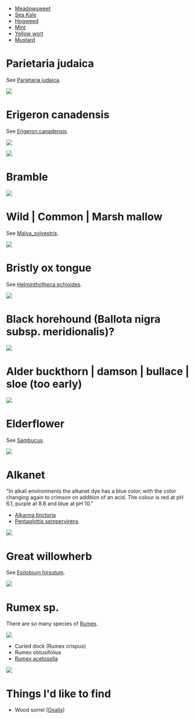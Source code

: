 - [Meadowsweet](meadowsweet.md)
- [Sea Kale](seakale.md)
- [Hogweed](hogweed.md)
- [Mint](mint.md)
- [Yellow wort](yellowwort.md)
- [Mustard](mustard.md)

# Parietaria judaica

See [Parietaria judaica](https://en.wikipedia.org/wiki/Parietaria_judaica).

![](IMG_2651.jpg)

# Erigeron canadensis

See [Erigeron canadensis](https://en.wikipedia.org/wiki/Erigeron_canadensis).

![](IMG_2650.jpg)

![](IMG_2598.jpg)

# Bramble

![](IMG_2593.jpg)

# Wild | Common | Marsh mallow

See [Malva_sylvestris](https://en.wikipedia.org/wiki/Malva_sylvestris).

![](IMG_2591.jpg)

# Bristly ox tongue

See [Helminthotheca echioides](https://en.wikipedia.org/wiki/Helminthotheca_echioides).

![](IMG_2588.jpg)

# Black horehound (Ballota nigra subsp. meridionalis)?

![](IMG_2586.jpg)

# Alder buckthorn | damson | bullace | sloe (too early)

![](IMG_2585.jpg)

# Elderflower

See [Sambucus](https://en.wikipedia.org/wiki/Sambucus).

![](IMG_2584.jpg)

# Alkanet

"In alkali environments the alkanet dye has a blue color, with the color
changing again to crimson on addition of an acid. The colour is red at pH
6.1, purple at 8.8 and blue at pH 10."

- [Alkanna tinctoria](https://en.wikipedia.org/wiki/Alkanna_tinctoria)
- [Pentaglottis sempervirens](https://en.wikipedia.org/wiki/Pentaglottis_sempervirens)

![](IMG_2659.JPG)

# Great willowherb

See [Epilobium hirsutum](https://en.wikipedia.org/wiki/Epilobium_hirsutum).

![](IMG_2715.JPG)

# Rumex sp.

There are so many species of [Rumex](https://en.wikipedia.org/wiki/Rumex).

![](IMG_2716.JPG)

- Curled dock (Rumex crispus)
- Rumex obtusifolius
- [Rumex acetosella](https://en.wikipedia.org/wiki/Rumex_acetosella)

![](IMG_2746.JPG)

# Things I'd like to find

- Wood sorrel ([Oxalis](https://en.wikipedia.org/wiki/Oxalis))

